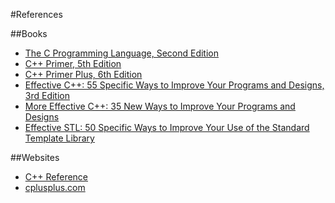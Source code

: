 #References

##Books
- [The C Programming Language, Second Edition](http://cm.bell-labs.com/cm/cs/cbook/)
- [C++ Primer, 5th Edition](http://www.amazon.com/Primer-5th-Edition-Stanley-Lippman/dp/0321714113)
- [C++ Primer Plus, 6th Edition](http://www.amazon.com/Primer-Plus-Edition-Developers-Library/dp/0321776402)
- [Effective C++: 55 Specific Ways to Improve Your Programs and Designs, 3rd Edition](http://www.amazon.com/gp/product/0321334876?ie=UTF8&tag=aristeia.com-20&linkCode=as2&camp=1789&creative=9325&creativeASIN=0321334876)
- [More Effective C++: 35 New Ways to Improve Your Programs and Designs](http://www.amazon.com/gp/product/020163371X?ie=UTF8tag=aristeia.com-20linkCode=as2camp=1789creative=9325creativeASIN=020163371X)
- [Effective STL: 50 Specific Ways to Improve Your Use of the Standard Template Library](http://www.amazon.com/gp/product/0201749629?ie=UTF8tag=aristeia.com-20linkCode=as2camp=1789creative=9325creativeASIN=0201749629)

##Websites
- [C++ Reference](http://cppreference.com/)
- [cplusplus.com](http://www.cplusplus.com/)
